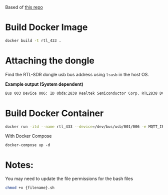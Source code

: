 Based of [this repo](https://github.com/LinuxChristian/rtl_433-docker)

# Build Docker Image

```bash
docker build -t rtl_433 .
```

# Attaching the dongle

Find the RTL-SDR dongle usb bus address using `lsusb` in the host OS.

**Example output (System dependent)**

```bash
Bus 003 Device 006: ID 0bda:2838 Realtek Semiconductor Corp. RTL2838 DVB-T
```

# Build Docker Container

```bash
docker run -itd --name rtl_433 --device=/dev/bus/usb/001/006 -e MQTT_IP='192.168.86.95' -e MQTT_USER='user' -e MQTT_PASSWORD='password' rtl_433
```

With Docker Compose
```
docker-compose up -d
```

# Notes:

You may need to update the file permissions for the bash files

```bash
chmod +x {filename}.sh
```
